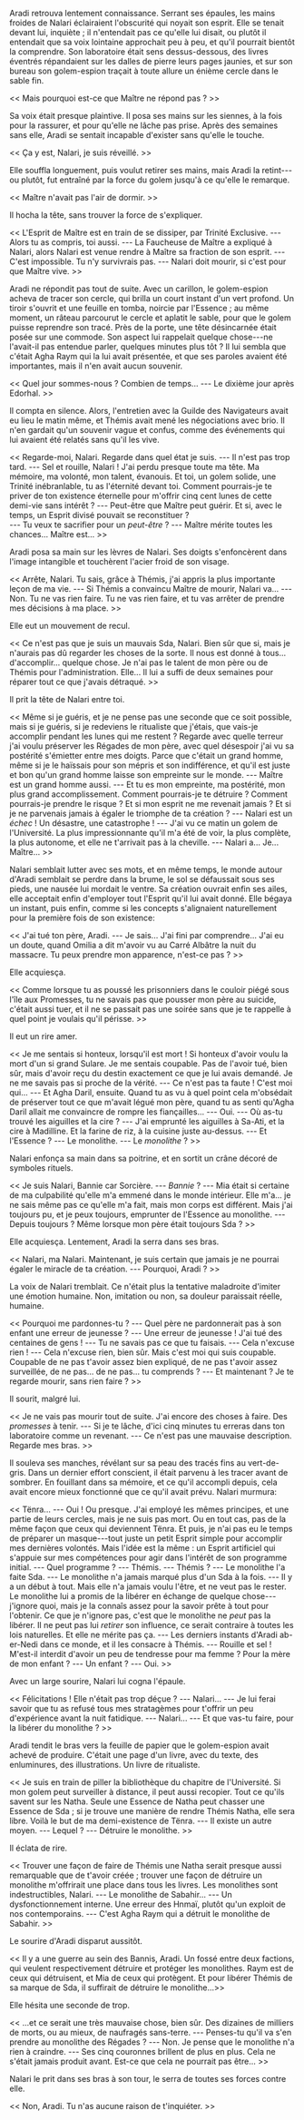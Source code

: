 Aradi retrouva lentement connaissance. Serrant ses épaules, les mains froides de Nalari éclairaient l'obscurité qui noyait son esprit. Elle se tenait devant lui, inquiète ; il n'entendait pas ce qu'elle lui disait, ou plutôt il entendait que sa voix lointaine approchait peu à peu, et qu'il pourrait bientôt la comprendre. Son laboratoire était sens dessus-dessous, des livres éventrés répandaient sur les dalles de pierre leurs pages jaunies, et sur son bureau son golem-espion traçait à toute allure un énième cercle dans le sable fin. 

<< Mais pourquoi est-ce que Maître ne répond pas ? >>

Sa voix était presque plaintive. Il posa ses mains sur les siennes, à la fois pour la rassurer, et pour qu'elle ne lâche pas prise. Après des semaines sans elle, Aradi se sentait incapable d'exister sans qu'elle le touche. 

<< Ça y est, Nalari, je suis réveillé. >>

Elle souffla longuement, puis voulut retirer ses mains, mais Aradi la retint---ou plutôt, fut entraîné par la force du golem jusqu'à ce qu'elle le remarque. 

<< Maître n'avait pas l'air de dormir. >>

Il hocha la tête, sans trouver la force de s'expliquer.

<< L'Esprit de Maître est en train de se dissiper, par Trinité Exclusive. 
--- Alors tu as compris, toi aussi. 
--- La Faucheuse de Maître a expliqué à Nalari, alors Nalari est venue rendre à Maître sa fraction de son esprit. 
--- C'est impossible. Tu n'y survivrais pas. 
--- Nalari doit mourir, si c'est pour que Maître vive. >>

Aradi ne répondit pas tout de suite. Avec un carillon, le golem-espion acheva de tracer son cercle, qui brilla un court instant d'un vert profond. Un tiroir s'ouvrit et une feuille en tomba, noircie par l'Essence ; au même moment, un râteau parcourut le cercle et aplatit le sable, pour que le golem puisse reprendre son tracé. Près de la porte, une tête désincarnée était posée sur une commode. Son aspect lui rappelait quelque chose---ne l'avait-il pas entendue parler, quelques minutes plus tôt ? Il lui sembla que c'était Agha Raym qui la lui avait présentée, et que ses paroles avaient été importantes, mais il n'en avait aucun souvenir.

<< Quel jour sommes-nous ? Combien de temps... 
--- Le dixième jour après Edorhal. >>

Il compta en silence. Alors, l'entretien avec la Guilde des Navigateurs avait eu lieu le matin même, et Thémis avait mené les négociations avec brio. Il n'en gardait qu'un souvenir vague et confus, comme des événements qui lui avaient été relatés sans qu'il les vive.

<< Regarde-moi, Nalari. Regarde dans quel état je suis. 
--- Il n'est pas trop tard. 
--- Sel et rouille, Nalari ! J'ai perdu presque toute ma tête. Ma mémoire, ma volonté, mon talent, évanouis. Et toi, un golem solide, une Trinité inébranlable, tu as l'éternité devant toi. Comment pourrais-je te priver de ton existence éternelle pour m'offrir cinq cent lunes de cette demi-vie sans intérêt ? 
--- Peut-être que Maître peut guérir. Et si, avec le temps, un Esprit divisé pouvait se reconstituer ?  
--- Tu veux te sacrifier pour un _peut-être_ ? 
--- Maître mérite toutes les chances... Maître est... >>

Aradi posa sa main sur les lèvres de Nalari. Ses doigts s'enfoncèrent dans l'image intangible et touchèrent l'acier froid de son visage. 

<< Arrête, Nalari. Tu sais, grâce à Thémis, j'ai appris la plus importante leçon de ma vie. 
--- Si Thémis a convaincu Maître de mourir, Nalari va...
--- Non. Tu ne vas rien faire. Tu ne vas rien faire, et tu vas arrêter de prendre mes décisions à ma place. >>

Elle eut un mouvement de recul. 

<< Ce n'est pas que je suis un mauvais Sda, Nalari. Bien sûr que si, mais je n'aurais pas dû regarder les choses de la sorte. Il nous est donné à tous... d'accomplir... quelque chose. Je n'ai pas le talent de mon père ou de Thémis pour l'administration. Elle... Il lui a suffi de deux semaines pour réparer tout ce que j'avais détraqué. >>

Il prit la tête de Nalari entre toi. 

<< Même si je guéris, et je ne pense pas une seconde que ce soit possible, mais si je guéris, si je redeviens le ritualiste que j'étais, que vais-je accomplir pendant les lunes qui me restent ? Regarde avec quelle terreur j'ai voulu préserver les Régades de mon père, avec quel désespoir j'ai vu sa postérité s'émietter entre mes doigts. Parce que c'était un grand homme, même si je le haïssais pour son mépris et son indifférence, et qu'il est juste et bon qu'un grand homme laisse son empreinte sur le monde. 
--- Maître est un grand homme aussi.
--- Et tu es mon empreinte, ma postérité, mon plus grand accomplissement. Comment pourrais-je te détruire ? Comment pourrais-je prendre le risque ? Et si mon esprit ne me revenait jamais ? Et si je ne parvenais jamais à égaler le triomphe de ta création ? 
--- Nalari est un _échec_ ! Un désastre, une catastrophe ! 
--- J'ai vu ce matin un golem de l'Université. La plus impressionnante qu'il m'a été de voir, la plus complète, la plus autonome, et elle ne t'arrivait pas à la cheville. 
--- Nalari a... Je... Maître... >>

Nalari semblait lutter avec ses mots, et en même temps, le monde autour d'Aradi semblait se perdre dans la brume, le sol se défaussait sous ses pieds, une nausée lui mordait le ventre. Sa création ouvrait enfin ses ailes, elle acceptait enfin d'employer tout l'Esprit qu'il lui avait donné. Elle bégaya un instant, puis enfin, comme si les concepts s'alignaient naturellement pour la première fois de son existence: 

<< J'ai tué ton père, Aradi. 
--- Je sais... J'ai fini par comprendre... J'ai eu un doute, quand Omilia a dit m'avoir vu au Carré Albâtre la nuit du massacre. Tu peux prendre mon apparence, n'est-ce pas ? >>

Elle acquiesça. 

<< Comme lorsque tu as poussé les prisonniers dans le couloir piégé sous l'île aux Promesses, tu ne savais pas que pousser mon père au suicide, c'était aussi tuer, et il ne se passait pas une soirée sans que je te rappelle à quel point je voulais qu'il périsse. >>

Il eut un rire amer. 

<< Je me sentais si honteux, lorsqu'il est mort ! Si honteux d'avoir voulu la mort d'un si grand Sulare. Je me sentais coupable. Pas de l'avoir tué, bien sûr, mais d'avoir reçu du destin exactement ce que je lui avais demandé. Je ne me savais pas si proche de la vérité. 
--- Ce n'est pas ta faute ! C'est moi qui... 
--- Et Agha Daril, ensuite. Quand tu as vu à quel point cela m'obsédait de préserver tout ce que m'avait légué mon père, quand tu as senti qu'Agha Daril allait me convaincre de rompre les fiançailles...
--- Oui. 
--- Où as-tu trouvé les aiguilles et la cire ? 
--- J'ai emprunté les aiguilles à Sa-Ati, et la cire à Madilline. Et la farine de riz, à la cuisine juste au-dessus.
--- Et l'Essence ? 
--- Le monolithe. 
--- Le _monolithe_ ? >>

Nalari enfonça sa main dans sa poitrine, et en sortit un crâne décoré de symboles rituels. 

<< Je suis Nalari, Bannie car Sorcière. 
--- _Bannie_ ? 
--- Mia était si certaine de ma culpabilité qu'elle m'a emmené dans le monde intérieur. Elle m'a... je ne sais même pas ce qu'elle m'a fait, mais mon corps est différent. Mais j'ai toujours pu, et je peux toujours, emprunter de l'Essence au monolithe. 
--- Depuis toujours ? Même lorsque mon père était toujours Sda ? >>

Elle acquiesça. Lentement, Aradi la serra dans ses bras. 

<< Nalari, ma Nalari. Maintenant, je suis certain que jamais je ne pourrai égaler le miracle de ta création. 
--- Pourquoi, Aradi ? >>

La voix de Nalari tremblait. Ce n'était plus la tentative maladroite d'imiter une émotion humaine. Non, imitation ou non, sa douleur paraissait réelle, humaine. 

<< Pourquoi me pardonnes-tu ? 
--- Quel père ne pardonnerait pas à son enfant une erreur de jeunesse ? 
--- Une erreur de jeunesse ! J'ai tué des centaines de gens ! 
--- Tu ne savais pas ce que tu faisais. 
--- Cela n'excuse rien ! 
--- Cela n'excuse rien, bien sûr. Mais c'est moi qui suis coupable. Coupable de ne pas t'avoir assez bien expliqué, de ne pas t'avoir assez surveillée, de ne pas... de ne pas... tu comprends ?
--- Et maintenant ? Je te regarde mourir, sans rien faire ? >>

Il sourit, malgré lui. 

<< Je ne vais pas mourir tout de suite. J'ai encore des choses à faire. Des _promesses_ à tenir. 
--- Si je te lâche, d'ici cinq minutes tu erreras dans ton laboratoire comme un revenant. 
--- Ce n'est pas une mauvaise description. Regarde mes bras. >>

Il souleva ses manches, révélant sur sa peau des tracés fins au vert-de-gris. Dans un dernier effort conscient, il était parvenu à les tracer avant de sombrer. En fouillant dans sa mémoire, et ce qu'il accompli depuis, cela avait encore mieux fonctionné que ce qu'il avait prévu. Nalari murmura: 

<< Tënra...
--- Oui ! Ou presque. J'ai employé les mêmes principes, et une partie de leurs cercles, mais je ne suis pas mort. Ou en tout cas, pas de la même façon que ceux qui deviennent Tënra. Et puis, je n'ai pas eu le temps de préparer un masque---tout juste un petit Esprit simple pour accomplir mes dernières volontés. Mais l'idée est la même : un Esprit artificiel qui s'appuie sur mes compétences pour agir dans l'intérêt de son programme initial. 
--- Quel programme ? 
--- Thémis. 
--- Thémis ? 
--- Le monolithe l'a faite Sda. 
--- Le monolithe n'a jamais marqué plus d'un Sda à la fois.
--- Il y a un début à tout. Mais elle n'a jamais voulu l'être, et ne veut pas le rester. Le monolithe lui a promis de la libérer en échange de quelque chose---j'ignore quoi, mais je la connaîs assez pour la savoir prête à tout pour l'obtenir. Ce que je n'ignore pas, c'est que le monolithe ne _peut_ pas la libérer. Il ne peut pas lui _retirer_ son influence, ce serait contraire à toutes les lois naturelles. Et elle ne mérite pas ça. 
--- Les derniers instants d'Aradi ab-er-Nedi dans ce monde, et il les consacre à Thémis. 
--- Rouille et sel ! M'est-il interdit d'avoir un peu de tendresse pour ma femme ? Pour la mère de mon enfant ? 
--- Un enfant ? 
--- Oui. >>

Avec un large sourire, Nalari lui cogna l'épaule. 

<< Félicitations ! Elle n'était pas trop déçue ? 
--- Nalari...
--- Je lui ferai savoir que tu as refusé tous mes stratagèmes pour t'offrir un peu d'expérience avant la nuit fatidique. 
--- Nalari... 
--- Et que vas-tu faire, pour la libérer du monolithe ? >>

Aradi tendit le bras vers la feuille de papier que le golem-espion avait achevé de produire. C'était une page d'un livre, avec du texte, des enluminures, des illustrations. Un livre de ritualiste. 

<< Je suis en train de piller la bibliothèque du chapitre de l'Université. Si mon golem peut surveiller à distance, il peut aussi recopier. Tout ce qu'ils savent sur les Natha. Seule une Essence de Natha peut chasser une Essence de Sda ; si je trouve une manière de rendre Thémis Natha, elle sera libre. Voilà le but de ma demi-existence de Tënra. 
--- Il existe un autre moyen. 
--- Lequel ? 
--- Détruire le monolithe. >>

Il éclata de rire. 

<< Trouver une façon de faire de Thémis une Natha serait presque aussi remarquable que de t'avoir créée ; trouver une façon de détruire un monolithe m'offrirait une place dans tous les livres. Les monolithes sont indestructibles, Nalari.
--- Le monolithe de Sabahir...
--- Un dysfonctionnement interne. Une erreur des Hnmaï, plutôt qu'un exploit de nos contemporains.
--- C'est Agha Raym qui a détruit le monolithe de Sabahir. >>

Le sourire d'Aradi disparut aussitôt. 

<< Il y a une guerre au sein des Bannis, Aradi. Un fossé entre deux factions, qui veulent respectivement détruire et protéger les monolithes. Raym est de ceux qui détruisent, et Mia de ceux qui protègent. Et pour libérer Thémis de sa marque de Sda, il suffirait de détruire le monolithe...>>

Elle hésita une seconde de trop. 

<< ...et ce serait une très mauvaise chose, bien sûr. Des dizaines de milliers de morts, ou au mieux, de naufragés sans-terre. 
--- Penses-tu qu'il va s'en prendre au monolithe des Régades ? 
--- Non. Je pense que le monolithe n'a rien à craindre. 
--- Ses cinq couronnes brillent de plus en plus. Cela ne s'était jamais produit avant. Est-ce que cela ne pourrait pas être... >>

Nalari le prit dans ses bras à son tour, le serra de toutes ses forces contre elle. 

<< Non, Aradi. Tu n'as aucune raison de t'inquiéter. >>